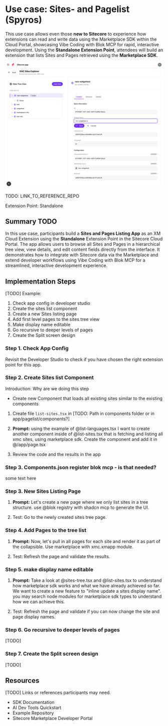 # Use case: Sites- and Pagelist (Spyros)

This use case allows even those **new to Sitecore** to experience how extensions can read and write  data using the Marketplace SDK within the Cloud Portal, showcasing Vibe Coding with Blok MCP for rapid, interactive development. Using the **Standalone Extension Point**, attendees will build an extension that lists Sites and Pages retrieved using the **Marketplace SDK**. 

![Page List editing functionality](images/Page-List-Edit.png)

TODO: LINK_TO_REFERENCE_REPO

Extension Point: Standalone

## Summary TODO

In this use case, participants build a **Sites and Pages Listing App** as an XM Cloud Extension using the **Standalone** Extension Point in the Sitecore Cloud Portal. The app allows users to browse all Sites and Pages in a hierarchical tree view, view details, and edit content fields directly from the interface. It demonstrates how to integrate with Sitecore data via the Marketplace and extend developer workflows using Vibe Coding with Blok MCP for a streamlined, interactive development experience.

## Implementation Steps
[TODO]
Example:

1. Check app config in developer studio
2. Create the sites list component
3. Create a new Sites listing page
4. Add first level pages to the sites tree view
5. Make display name editable
6. Go recursive to deeper levels of pages
7. Create the Split screen design

### Step 1. Check App Config
Revisit the Developer Studio to check if you have chosen the right extension point for this app. 

### Step 2. Create Sites list Component
Introduction: Why are we doing this step
- Create new Component that loads all existing sites similar to the existing components

1. Create file `list-sites.tsx` in [TODO: Path in components folder or in app/pagelist/components?]


2. **Prompt:** using the example of @list-languages.tsx I want to create another component inside of @list-sites.tsx that is fetching and listing all xmc sites, using marketplace sdk. Create the component and add it in @/app/page.tsx

3. Review the code and the results in the app

### Step 3. Components.json register blok mcp - is that needed?
some text here

### Step 3. New Sites Listing Page
1. **Prompt:** Let's create a new page where we only list sites in a tree structure. use @blok registry with shadcn mcp to generate the UI.

2. Test: Go to the newly created sites tree page.

### Step 4. Add Pages to the tree list
1. **Prompt:** Now, let's pull in all pages for each site and render it as part of the collapsible. Use marketplace with xmc.xmapp module.

2. Test: Refresh the page and validate the results.


### Step 5. make display name editable
1. **Prompt:** Take a look at @sites-tree.tsx and @list-sites.tsx to understand how marketplace sdk works and what we have already achieved so far. We want to create a new feature to "inline update a sites display name". you may search node modules for marketplace sdk types to understand how we can achieve this.

2. Test: Refresh the page and validate if you can now change the site and page display names.

### Step 6. Go recursive to deeper levels of pages
[TODO]
### Step 7. Create the Split screen design
[TODO]

## Resources
[TODO]
Links or references participants may need.

- SDK Documentation
- AI Dev Tools Quickstart
- Example Repository
- Sitecore Marketplace Developer Portal
